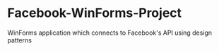 # Facebook-WinForms-Project
WinForms application which connects to Facebook's API using design patterns
